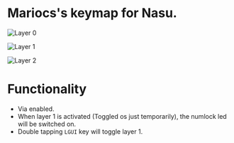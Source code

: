 # Mariocs's keymap for Nasu.

![Layer 0](https://i.imgur.com/kxC7RL5.png)

![Layer 1](https://i.imgur.com/v0cYmXb.png)

![Layer 2](https://i.imgur.com/FJ4y9hP.png)


# Functionality

* Via enabled.
* When layer 1 is activated (Toggled os just temporarily), the numlock led will be switched on.
* Double tapping `LGUI` key will toggle layer 1.
